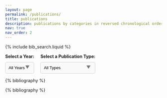 ```yaml
---
layout: page
permalink: /publications/
title: publications
description: publications by categories in reversed chronological order. generated by jekyll-scholar.
nav: true
nav_order: 2
---
```


<!-- _pages/publications.md -->

<!-- Bibsearch Feature -->

{% include bib_search.liquid %}

<!-- Filter Feature -->
<div class="filters" style="text-align: left;">
  <div class="filter-item year-selector">
    <label for="yearSelect">Select a Year: </label>
    <div class="custom-select-wrapper">
      <select id="yearSelect" onchange="filterPublications()">
        <option value="all">All Years</option>
        <!-- JavaScript will populate years here -->
      </select>
    </div>
  </div>

<div class="filter-item type-selector">
    <label for="typeSelect">Select a Publication Type: </label>
    <div class="custom-select-wrapper">
      <select id="typeSelect" onchange="filterPublications()">
        <option value="all">All Types</option>
        <option value="article">Article</option>
        <option value="conference">Conference Papers</option>
        <option value="book">Book Chapters</option>
        <option value="thesis">Theses</option>
        <!-- Add more types as needed -->
      </select>
    </div>
  </div>
</div>

<script>
  const minYear = 2010; // Adjust based on your data
  const maxYear = new Date().getFullYear(); // Current year
  const yearSelect = document.getElementById('yearSelect');
  for (let year = maxYear; year >= minYear; year--) {
    const option = document.createElement('option');
    option.value = option.textContent = year;
    yearSelect.appendChild(option);
  }
</script>

<script>
function filterPublications() {
  const selectedYear = document.getElementById('yearSelect').value;
  const selectedType = document.getElementById('typeSelect').value;
  const entries = document.querySelectorAll('.row .col-sm-8');

  entries.forEach(entry => {
    const entryYear = entry.getAttribute('data-year');
    const entryType = entry.getAttribute('data-type');

    // Check if the entry matches the selected filters
    const matchYear = selectedYear === 'all' || entryYear === selectedYear;
    const matchType = selectedType === 'all' || entryType === selectedType;

    // Show or hide the entry based on filter match
    entry.parentElement.style.display = matchYear && matchType ? '' : 'none';
  });
}
</script>

<div class="publications">

{% bibliography %}

</div>


<style>
  .filters {
    display: flex;
    flex-direction: row;
    gap: 20px;
    align-items: flex-start; /* Aligns items to the left */
    max-width: 300px;
    margin: 0; /* Adjust or remove margin as needed */
  }

  .custom-select-wrapper {
    position: relative;
    width: 100%;
  }

  select {
    width: 100%;
    padding: 10px;
    margin-top: 5px;
    border: 1px solid #ccc;
    border-radius: 5px;
    appearance: none; /* Removes default styling of select */
    background-color: #f9f9f9;
  }

  .custom-select-wrapper:after {
    content: "\25BC"; /* Adds custom arrow */
    position: absolute;
    top: 50%;
    right: 15px;
    transform: translateY(-50%);
    pointer-events: none;
    color: #777;
  }

  label {
    font-weight: bold;
    margin-bottom: 5px;
    display: block;
  }
</style>


<!-- _pages/publications.md -->
<div class="publications">

{% bibliography %}

</div>
